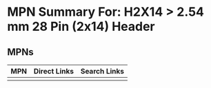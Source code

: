 



# MPN Summary For: H2X14 > 2.54 mm 28 Pin (2x14) Header

## MPNs
  

|MPN|Direct Links|Search Links|
| :--- | :--- | :--- |
||||
